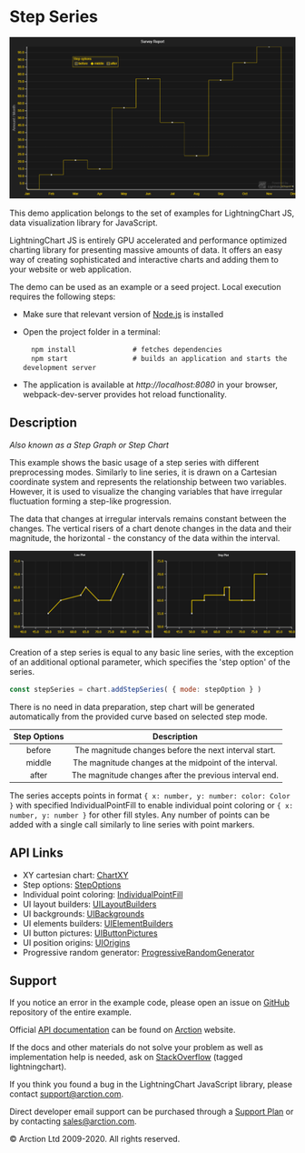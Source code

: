 # Step Series

![Step Series](stepPlot.png)

This demo application belongs to the set of examples for LightningChart JS, data visualization library for JavaScript.

LightningChart JS is entirely GPU accelerated and performance optimized charting library for presenting massive amounts of data. It offers an easy way of creating sophisticated and interactive charts and adding them to your website or web application.

The demo can be used as an example or a seed project. Local execution requires the following steps:

- Make sure that relevant version of [Node.js](https://nodejs.org/en/download/) is installed
- Open the project folder in a terminal:

        npm install              # fetches dependencies
        npm start                # builds an application and starts the development server

- The application is available at *http://localhost:8080* in your browser, webpack-dev-server provides hot reload functionality.


## Description

*Also known as a Step Graph or Step Chart*

This example shows the basic usage of a step series with different preprocessing modes. Similarly to line series, it is drawn on a Cartesian coordinate system and represents the relationship between two variables. However, it is used to visualize the changing variables that have irregular fluctuation forming a step-like progression.

The data that changes at irregular intervals remains constant between the changes. The vertical risers of a chart denote changes in the data and their magnitude, the horizontal - the constancy of the data within the interval.

![](./assets/comparison.png "Line Chart vs. Step Chart")

Creation of a step series is equal to any basic line series, with the exception of an additional optional parameter, which specifies the 'step option' of the series.

```javascript
const stepSeries = chart.addStepSeries( { mode: stepOption } )
```
There is no need in data preparation, step chart will be generated automatically from the provided curve based on selected step mode.

| Step Options  | Description                                             |
| :-----------: | :-----------------------------------------------------: |
| before        | The magnitude changes before the next interval start.   |
| middle        | The magnitude changes at the midpoint of the interval.  |
| after         | The magnitude changes after the previous interval end.  |

The series accepts points in format `{ x: number, y: number: color: Color }` with specified IndividualPointFill to enable individual point coloring or `{ x: number, y: number }` for other fill styles. Any number of points can be added with a single call similarly to line series with point markers.


## API Links

* XY cartesian chart: [ChartXY]
* Step options: [StepOptions]
* Individual point coloring: [IndividualPointFill]
* UI layout builders: [UILayoutBuilders]
* UI backgrounds: [UIBackgrounds]
* UI elements builders: [UIElementBuilders]
* UI button pictures: [UIButtonPictures]
* UI position origins: [UIOrigins]
* Progressive random generator: [ProgressiveRandomGenerator]


## Support

If you notice an error in the example code, please open an issue on [GitHub][0] repository of the entire example.

Official [API documentation][1] can be found on [Arction][2] website.

If the docs and other materials do not solve your problem as well as implementation help is needed, ask on [StackOverflow][3] (tagged lightningchart).

If you think you found a bug in the LightningChart JavaScript library, please contact support@arction.com.

Direct developer email support can be purchased through a [Support Plan][4] or by contacting sales@arction.com.

[0]: https://github.com/Arction/
[1]: https://www.arction.com/lightningchart-js-api-documentation/
[2]: https://www.arction.com
[3]: https://stackoverflow.com/questions/tagged/lightningchart
[4]: https://www.arction.com/support-services/

© Arction Ltd 2009-2020. All rights reserved.


[ChartXY]: https://www.arction.com/lightningchart-js-api-documentation/v1.2.0/classes/chartxy.html
[StepOptions]: https://www.arction.com/lightningchart-js-api-documentation/v1.2.0/enums/stepoptions.html
[IndividualPointFill]: https://www.arction.com/lightningchart-js-api-documentation/v1.2.0/classes/individualpointfill.html
[UILayoutBuilders]: https://www.arction.com/lightningchart-js-api-documentation/v1.2.0/globals.html#uilayoutbuilders
[UIBackgrounds]: https://www.arction.com/lightningchart-js-api-documentation/v1.2.0/globals.html#uibackgrounds
[UIElementBuilders]: https://www.arction.com/lightningchart-js-api-documentation/v1.2.0/globals.html#uielementbuilders
[UIButtonPictures]: https://www.arction.com/lightningchart-js-api-documentation/v1.2.0/globals.html#uibuttonpictures
[UIOrigins]: https://www.arction.com/lightningchart-js-api-documentation/v1.2.0/globals.html#uiorigins
[ProgressiveRandomGenerator]: https://arction.github.io/xydata/classes/progressiverandomgenerator.html


